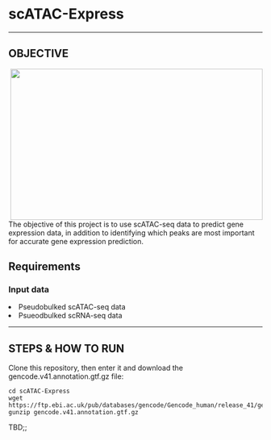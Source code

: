 # scATAC-Express

----------
OBJECTIVE
----------
<img src="https://github.com/maggiebr0wn/ATAC-Express/blob/main/atac-express.jpg" align = "right" width = 500, height = 300>

The objective of this project is to use scATAC-seq data to predict gene expression data, in addition to identifying which peaks are most important for accurate gene expression prediction.

## Requirements

### Input data
<li> Pseudobulked scATAC-seq data </li>
<li> Psueodbulked scRNA-seq data </li>

-------------------
STEPS & HOW TO RUN
-------------------

Clone this repository, then enter it and download the gencode.v41.annotation.gtf.gz file:

    cd scATAC-Express
    wget https://ftp.ebi.ac.uk/pub/databases/gencode/Gencode_human/release_41/gencode.v41.annotation.gtf.gz
    gunzip gencode.v41.annotation.gtf.gz


TBD;;
